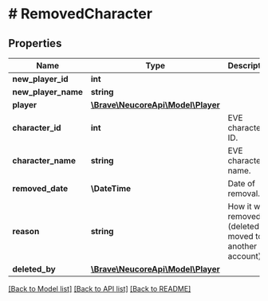 # # RemovedCharacter

## Properties

Name | Type | Description | Notes
------------ | ------------- | ------------- | -------------
**new_player_id** | **int** |  | [optional]
**new_player_name** | **string** |  | [optional]
**player** | [**\Brave\NeucoreApi\Model\Player**](Player.md) |  | [optional]
**character_id** | **int** | EVE character ID. |
**character_name** | **string** | EVE character name. |
**removed_date** | **\DateTime** | Date of removal. |
**reason** | **string** | How it was removed (deleted or moved to another account). |
**deleted_by** | [**\Brave\NeucoreApi\Model\Player**](Player.md) |  | [optional]

[[Back to Model list]](../../README.md#models) [[Back to API list]](../../README.md#endpoints) [[Back to README]](../../README.md)
